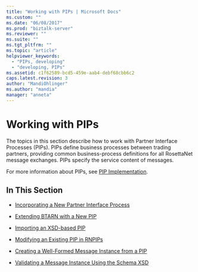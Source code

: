 ```yaml
---
title: "Working with PIPs | Microsoft Docs"
ms.custom: ""
ms.date: "06/08/2017"
ms.prod: "biztalk-server"
ms.reviewer: ""
ms.suite: ""
ms.tgt_pltfrm: ""
ms.topic: "article"
helpviewer_keywords: 
  - "PIPs, developing"
  - "developing, PIPs"
ms.assetid: c1f62589-bcd5-459e-aab4-debf68cbb6c2
caps.latest.revision: 3
author: "MandiOhlinger"
ms.author: "mandia"
manager: "anneta"
---
```

# Working with PIPs
The topics in this section describe how to work with Partner Interface Processes (PIPs). PIPs define business processes between trading partners, providing common business-process definitions for all RosettaNet message exchanges. PIPs specify the service content of messages.  
  
 For more information about PIPs, see [PIP Implementation](../../adapters-and-accelerators/accelerator-rosettanet/pip-implementation.md).  
  
## In This Section  
  
-   [Incorporating a New Partner Interface Process](../../adapters-and-accelerators/accelerator-rosettanet/incorporating-a-new-partner-interface-process.md)  
  
-   [Extending BTARN with a New PIP](../../adapters-and-accelerators/accelerator-rosettanet/extending-btarn-with-a-new-pip.md)  
  
-   [Importing an XSD-based PIP](../../adapters-and-accelerators/accelerator-rosettanet/importing-an-xsd-based-pip.md)  
  
-   [Modifying an Existing PIP in RNPIPs](../../adapters-and-accelerators/accelerator-rosettanet/modifying-an-existing-pip-in-rnpips.md)  
  
-   [Creating a Well-Formed Message Instance from a PIP](../../adapters-and-accelerators/accelerator-rosettanet/creating-a-well-formed-message-instance-from-a-pip.md)  
  
-   [Validating a Message Instance Using the Schema XSD](../../adapters-and-accelerators/accelerator-rosettanet/validating-a-message-instance-using-the-schema-xsd.md)